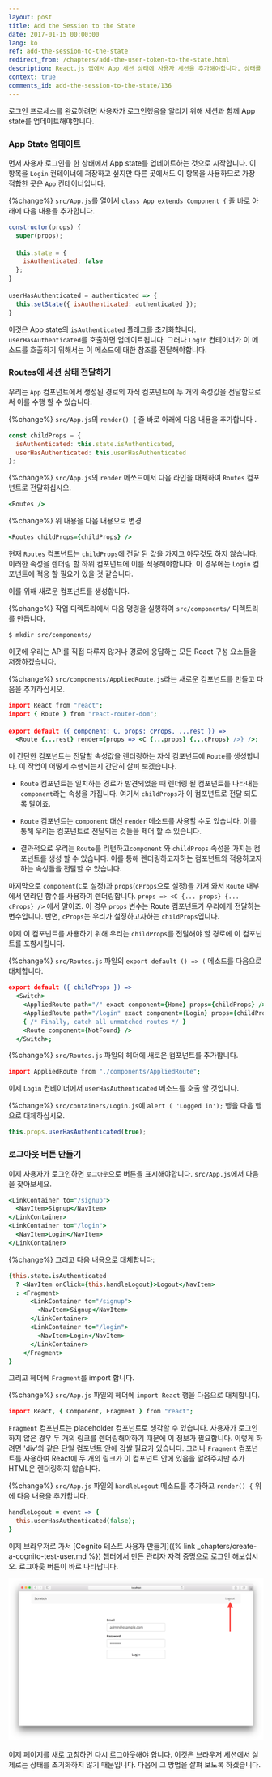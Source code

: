 ```yaml
---
layout: post
title: Add the Session to the State
date: 2017-01-15 00:00:00
lang: ko
ref: add-the-session-to-the-state
redirect_from: /chapters/add-the-user-token-to-the-state.html
description: React.js 앱에서 App 세션 상태에 사용자 세션을 추가해야합니다. 상태를 추가하게 되면 해당 사용자 세션을 모든 하위 컨테이너에 전달할 수 있습니다. 
context: true
comments_id: add-the-session-to-the-state/136
---
```


로그인 프로세스를 완료하려면 사용자가 로그인했음을 알리기 위해 세션과 함께 App state를 업데이트해야합니다.

### App State 업데이트 

먼저 사용자 로그인을 한 상태에서 App state를 업데이트하는 것으로 시작합니다. 이 항목을 `Login` 컨테이너에 저장하고 싶지만 다른 곳에서도 이 항목을 사용하므로 가장 적합한 곳은 `App` 컨테이너입니다.

{%change%} `src/App.js`를 열어서 `class App extends Component {` 줄 바로 아래에 다음 내용을 추가합니다.

``` javascript
constructor(props) {
  super(props);

  this.state = {
    isAuthenticated: false
  };
}

userHasAuthenticated = authenticated => {
  this.setState({ isAuthenticated: authenticated });
}
```

이것은 App state의 `isAuthenticated` 플래그를 초기화합니다. `userHasAuthenticated`를 호출하면 업데이트됩니다. 그러나 `Login` 컨테이너가 이 메소드를 호출하기 위해서는 이 메소드에 대한 참조를 전달해야합니다.

### Routes에 세션 상태 전달하기

우리는 `App` 컴포넌트에서 생성된 경로의 자식 컴포넌트에 두 개의 속성값을 전달함으로써 이를 수행 할 수 있습니다.

{%change%} `src/App.js`의 `render() {` 줄 바로 아래에 다음 내용을 추가합니다 .

``` javascript
const childProps = {
  isAuthenticated: this.state.isAuthenticated,
  userHasAuthenticated: this.userHasAuthenticated
};
```

{%change%} `src/App.js`의 `render` 메쏘드에서 다음 라인을 대체하여 `Routes` 컴포넌트로 전달하십시오.

``` coffee
<Routes />
```

{%change%} 위 내용을 다음 내용으로 변경

``` coffee
<Routes childProps={childProps} />
```

현재 `Routes` 컴포넌트는 `childProps`에 전달 된 값을 가지고 아무것도 하지 않습니다. 이러한 속성을 렌더링 할 하위 컴포넌트에 이를 적용해야합니다. 이 경우에는 `Login` 컴포넌트에 적용 할 필요가 있을 것 같습니다.

이를 위해 새로운 컴포넌트를 생성합니다.

{%change%} 작업 디렉토리에서 다음 명령을 실행하여 `src/components/` 디렉토리를 만듭니다.

``` bash
$ mkdir src/components/
```

이곳에 우리는 API를 직접 다루지 않거나 경로에 응답하는 모든 React 구성 요소들을 저장하겠습니다.

{%change%} `src/components/AppliedRoute.js`라는 새로운 컴포넌트를 만들고 다음을 추가하십시오.

``` coffee
import React from "react";
import { Route } from "react-router-dom";

export default ({ component: C, props: cProps, ...rest }) =>
  <Route {...rest} render={props => <C {...props} {...cProps} />} />;
```

이 간단한 컴포넌트는 전달할 속성값을 렌더링하는 자식 컴포넌트에 `Route`를 생성합니다. 이 작업이 어떻게 수행되는지 간단히 살펴 보겠습니다.

- `Route` 컴포넌트는 일치하는 경로가 발견되었을 때 렌더링 될 컴포넌트를 나타내는 `component`라는 속성을 가집니다. 여기서 `childProps`가 이 컴포넌트로 전달 되도록 말이죠.

- `Route` 컴포넌트는 `component` 대신 `render` 메소드를 사용할 수도 있습니다. 이를 통해 우리는 컴포넌트로 전달되는 것들을 제어 할 수 있습니다.

- 결과적으로 우리는 `Route`를 리턴하고`component` 와 `childProps` 속성을 가지는 컴포넌트를 생성 할 수 있습니다. 이를 통해 렌더링하고자하는 컴포넌트와 적용하고자하는 속성들을 전달할 수 있습니다.

마지막으로 `component`(`C`로 설정)과 `props`(`cProps`으로 설정)을 가져 와서 `Route` 내부에서 인라인 함수를 사용하여 렌더링합니다. `props => <C {... props} {... cProps} />` 에서 말이죠. 이 경우 `props` 변수는 Route 컴포넌트가 우리에게 전달하는 변수입니다. 반면, `cProps`는 우리가 설정하고자하는 `childProps`입니다.

이제 이 컴포넌트를 사용하기 위해 우리는 `childProps`를 전달해야 할 경로에 이 컴포넌트를 포함시킵니다.

{%change%} `src/Routes.js` 파일의 `export default () => (` 메소드를 다음으로 대체합니다. 

``` coffee
export default ({ childProps }) =>
  <Switch>
    <AppliedRoute path="/" exact component={Home} props={childProps} />
    <AppliedRoute path="/login" exact component={Login} props={childProps} />
    { /* Finally, catch all unmatched routes */ }
    <Route component={NotFound} />
  </Switch>;
```

{%change%} `src/Routes.js` 파일의 헤더에 새로운 컴포넌트를 추가합니다.

``` coffee
import AppliedRoute from "./components/AppliedRoute";
```

이제 `Login` 컨테이너에서 `userHasAuthenticated` 메소드를 호출 할 것입니다.

{%change%} `src/containers/Login.js`에 `alert ( 'Logged in');` 행을 다음 행으로 대체하십시오.

``` javascript
this.props.userHasAuthenticated(true);
```

### 로그아웃 버튼 만들기

이제 사용자가 로그인하면 `로그아웃`으로 버튼을 표시해야합니다. `src/App.js`에서 다음을 찾아보세요.

``` coffee
<LinkContainer to="/signup">
  <NavItem>Signup</NavItem>
</LinkContainer>
<LinkContainer to="/login">
  <NavItem>Login</NavItem>
</LinkContainer>
```

{%change%} 그리고 다음 내용으로 대체합니다:

``` coffee
{this.state.isAuthenticated
  ? <NavItem onClick={this.handleLogout}>Logout</NavItem>
  : <Fragment>
      <LinkContainer to="/signup">
        <NavItem>Signup</NavItem>
      </LinkContainer>
      <LinkContainer to="/login">
        <NavItem>Login</NavItem>
      </LinkContainer>
    </Fragment>
}
```

그리고 헤더에 `Fragment`를 import 합니다. 

{%change%} `src/App.js` 파일의 헤더에 `import React` 행을 다음으로 대체합니다. 

``` coffee
import React, { Component, Fragment } from "react";
```

`Fragment` 컴포넌트는 placeholder 컴포넌트로 생각할 수 있습니다. 사용자가 로그인하지 않은 경우 두 개의 링크를 렌더링해야하기 때문에 이 정보가 필요합니다. 이렇게 하려면 'div'와 같은 단일 컴포넌트 안에 감쌀 필요가 있습니다. 그러나 `Fragment` 컴포넌트를 사용하여 React에 두 개의 링크가 이 컴포넌트 안에 있음을 알려주지만 추가 HTML은 렌더링하지 않습니다.

{%change%} `src/App.js` 파일의 `handleLogout` 메소드를 추가하고 `render() {` 위에 다음 내용을 추가합니다.

``` coffee
handleLogout = event => {
  this.userHasAuthenticated(false);
}
```

이제 브라우저로 가서 [Cognito 테스트 사용자 만들기]({% link _chapters/create-a-cognito-test-user.md %}) 챕터에서 만든 관리자 자격 증명으로 로그인 해보십시오. 로그아웃 버튼이 바로 나타납니다.

![로그인 상태 업데이트 스크린 샷](/assets/login-state-updated.png)

이제 페이지를 새로 고침하면 다시 로그아웃해야 합니다. 이것은 브라우저 세션에서 실제로는 상태를 초기화하지 않기 때문입니다. 다음에 그 방법을 살펴 보도록 하겠습니다.
